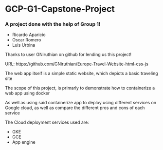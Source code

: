 # GCP-G1-Capstone-Project
### A project done with the help of Group 1!
- Ricardo Aparicio
- Oscar Romero
- Luis Urbina

Thanks to user GNiruthian on github for lending us this project!

URL: https://github.com/GNiruthian/Europe-Travel-Website-html-css-js

The web app itself is a simple static website, which depicts a basic traveling site

The scope of this project, is primarly to demonstrate how to containerize a web app using docker

As well as using said containerize app to deploy using different services on Google cloud, as well as compare the different pros and cons of each service

The Cloud deployment services used are:
- GKE
- GCE
- App engine
